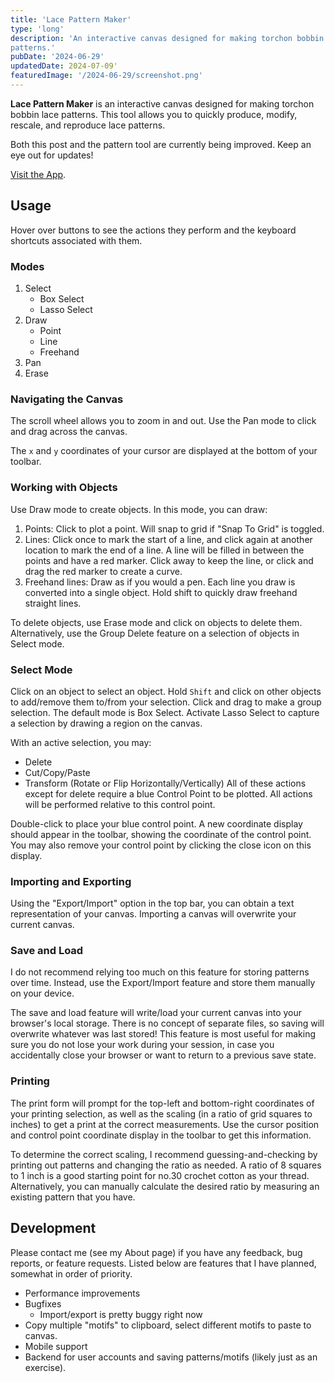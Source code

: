 ```yaml
---
title: 'Lace Pattern Maker'
type: 'long'
description: 'An interactive canvas designed for making torchon bobbin lace 
patterns.'
pubDate: '2024-06-29'
updatedDate: 2024-07-09'
featuredImage: '/2024-06-29/screenshot.png'
---
```

**Lace Pattern Maker** is an interactive canvas designed for making torchon bobbin lace 
patterns. This tool allows you to quickly produce, modify, rescale, and reproduce lace patterns.

Both this post and the pattern tool are currently being improved. Keep an eye out for updates!

[Visit the App](https://goldinvo.com/lace-pattern-maker).

## Usage
Hover over buttons to see the actions they perform and the keyboard shortcuts associated with them.
 
### Modes
1. Select
    - Box Select
    - Lasso Select
2. Draw
    - Point
    - Line
    - Freehand
3. Pan
4. Erase

### Navigating the Canvas
The scroll wheel allows you to zoom in and out. Use the Pan mode to click and drag
across the canvas.

The `x` and `y` coordinates of your cursor are displayed at the bottom of your toolbar.

### Working with Objects
Use Draw mode to create objects. In this mode, you can draw:
1. Points: Click to plot a point. Will snap to grid if "Snap To Grid" is toggled.
2. Lines: Click once to mark the start of a line, and click again at another location to mark the end of a line.
A line will be filled in between the points and have a red marker. Click away to keep the line, or click
and drag the red marker to create a curve.
3. Freehand lines: Draw as if you would a pen. Each line you draw is converted into a single object. Hold shift to
quickly draw freehand straight lines.

To delete objects, use Erase mode and click on objects to delete them. Alternatively, use the Group Delete
feature on a selection of objects in Select mode.

### Select Mode
Click on an object to select an object. Hold `Shift` and click on other objects
to add/remove them to/from your selection. Click and drag to make a group selection.
The default mode is Box Select. Activate Lasso Select to capture a selection by
drawing a region on the canvas.

With an active selection, you may: 
- Delete
- Cut/Copy/Paste
- Transform (Rotate or Flip Horizontally/Vertically)
All of these actions except for delete require a blue Control Point to be plotted. All
actions will be performed relative to this control point.

Double-click to place your blue control point. A new coordinate display should appear
in the toolbar, showing the coordinate of the control point. You may also remove your 
control point by clicking the close icon on this display.

### Importing and Exporting
Using the "Export/Import" option in the top bar, you can obtain a text representation
of your canvas. Importing a canvas will overwrite your current canvas. 

### Save and Load
I do not recommend relying too much on this feature for storing patterns over time.
Instead, use the Export/Import feature and store them manually on your device.

The save and load feature will write/load your current canvas into your browser's
local storage. There is no concept of separate files, so saving will overwrite 
whatever was last stored! This feature is most useful for making sure you do not 
lose your work during your session, in case you accidentally close your browser 
or want to return to a previous save state.

### Printing
The print form will prompt for the top-left and bottom-right coordinates of your
printing selection, as well as the scaling (in a ratio of grid squares to inches)
to get a print at the correct measurements. Use the cursor position and control 
point coordinate display in the toolbar to get this information. 

To determine the correct scaling, I recommend guessing-and-checking by printing
out patterns and changing the ratio as needed. A ratio of 8 squares to 1 inch 
is a good starting point for no.30 crochet cotton as your thread. Alternatively,
you can manually calculate the desired ratio by measuring an existing pattern
that you have.

## Development
Please contact me (see my About page) if you have any feedback, bug reports, or feature 
requests. Listed below are features that I have planned, somewhat in order of priority.

- Performance improvements
- Bugfixes
    - Import/export is pretty buggy right now
- Copy multiple "motifs" to clipboard, select different motifs to paste to canvas.
- Mobile support
- Backend for user accounts and saving patterns/motifs (likely just as an exercise).
